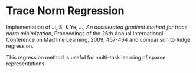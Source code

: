 
Trace Norm Regression
==========================

Implementation of Ji, S. & Ye, J., _An accelerated gradient method for trace norm minimization_, Proceedings of the 26th Annual International Conference on Machine Learning, 2009, 457-464
and comparison to Ridge regression.

This regression method is useful for multi-task learning of sparse representations.

